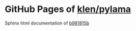 GitHub Pages of [klen/pylama](https://github.com/klen/pylama.git)
===
Sphinx html documentation of [b981815b](https://github.com/klen/pylama/tree/b981815be1e6543f94740f48b066d33b64a531ea)
